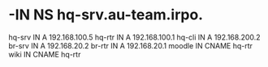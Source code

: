# -IN    NS    hq-srv.au-team.irpo. 
hq-srv    IN    A    192.168.100.5
hq-rtr     IN    A    192.168.100.1
hq-cli     IN    A    192.168.200.2
br-srv     IN    A    192.168.20.2
br-rtr    IN    A    192.168.20.1
moodle    IN    CNAME    hq-rtr
wiki     IN   CNAME   hq-rtr
